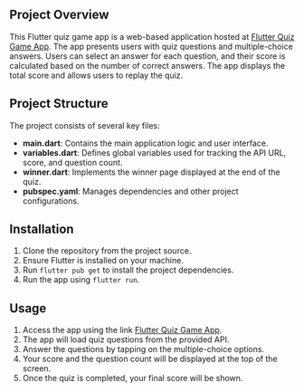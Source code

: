 ## Project Overview

This Flutter quiz game app is a web-based application hosted at [Flutter Quiz Game App](https://flutterquizgame.netlify.app/). The app presents users with quiz questions and multiple-choice answers. Users can select an answer for each question, and their score is calculated based on the number of correct answers. The app displays the total score and allows users to replay the quiz.

## Project Structure

The project consists of several key files:

- **main.dart**: Contains the main application logic and user interface.
- **variables.dart**: Defines global variables used for tracking the API URL, score, and question count.
- **winner.dart**: Implements the winner page displayed at the end of the quiz.
- **pubspec.yaml**: Manages dependencies and other project configurations.

## Installation

1. Clone the repository from the project source.
2. Ensure Flutter is installed on your machine.
3. Run `flutter pub get` to install the project dependencies.
4. Run the app using `flutter run`.

## Usage

1. Access the app using the link [Flutter Quiz Game App](https://flutterquizgame.netlify.app/).
2. The app will load quiz questions from the provided API.
3. Answer the questions by tapping on the multiple-choice options.
4. Your score and the question count will be displayed at the top of the screen.
5. Once the quiz is completed, your final score will be shown.
